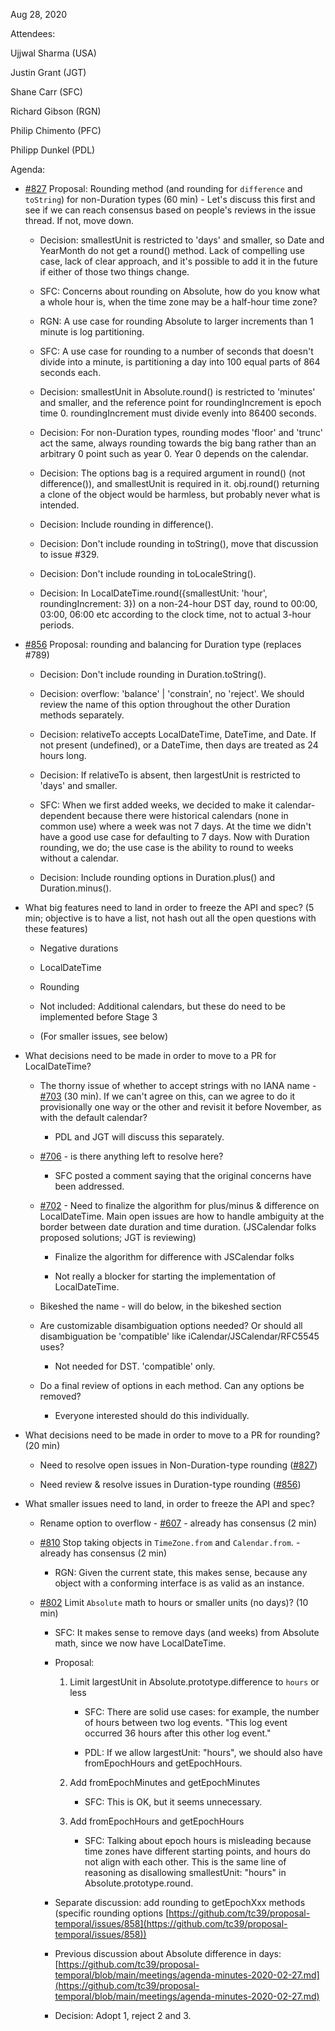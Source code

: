 Aug 28, 2020

Attendees:

Ujjwal Sharma (USA)

Justin Grant (JGT)

Shane Carr (SFC)

Richard Gibson (RGN)

Philip Chimento (PFC)

Philipp Dunkel (PDL)

Agenda:

* [#827](https://github.com/tc39/proposal-temporal/issues/827) Proposal: Rounding method (and rounding for `difference` and `toString`) for non-Duration types (60 min) - Let's discuss this first and see if we can reach consensus based on people's reviews in the issue thread. If not, move down.

    * Decision: smallestUnit is restricted to 'days' and smaller, so Date and YearMonth do not get a round() method. Lack of compelling use case, lack of clear approach, and it's possible to add it in the future if either of those two things change.

    * SFC: Concerns about rounding on Absolute, how do you know what a whole hour is, when the time zone may be a half-hour time zone?

    * RGN: A use case for rounding Absolute to larger increments than 1 minute is log partitioning.

    * SFC: A use case for rounding to a number of seconds that doesn't divide into a minute, is partitioning a day into 100 equal parts of 864 seconds each.

    * Decision: smallestUnit in Absolute.round() is restricted to 'minutes' and smaller, and the reference point for roundingIncrement is epoch time 0. roundingIncrement must divide evenly into 86400 seconds.

    * Decision: For non-Duration types, rounding modes 'floor' and 'trunc' act the same, always rounding towards the big bang rather than an arbitrary 0 point such as year 0. Year 0 depends on the calendar.

    * Decision: The options bag is a required argument in round() (not difference()), and smallestUnit is required in it. obj.round() returning a clone of the object would be harmless, but probably never what is intended.

    * Decision: Include rounding in difference().

    * Decision: Don't include rounding in toString(), move that discussion to issue #329.

    * Decision: Don't include rounding in toLocaleString().

    * Decision: In LocalDateTime.round({smallestUnit: 'hour', roundingIncrement: 3}) on a non-24-hour DST day, round to 00:00, 03:00, 06:00 etc according to the clock time, not to actual 3-hour periods.

* [#856](https://github.com/tc39/proposal-temporal/issues/856) Proposal: rounding and balancing for Duration type (replaces #789)

    * Decision: Don't include rounding in Duration.toString().

    * Decision: overflow: 'balance' | 'constrain', no 'reject'. We should review the name of this option throughout the other Duration methods separately.

    * Decision: relativeTo accepts LocalDateTime, DateTime, and Date. If not present (undefined), or a DateTime, then days are treated as 24 hours long.

    * Decision: If relativeTo is absent, then largestUnit is restricted to 'days' and smaller.

    * SFC: When we first added weeks, we decided to make it calendar-dependent because there were historical calendars (none in common use) where a week was not 7 days. At the time we didn't have a good use case for defaulting to 7 days. Now with Duration rounding, we do; the use case is the ability to round to weeks without a calendar.

    * Decision: Include rounding options in Duration.plus() and Duration.minus().

* What big features need to land in order to freeze the API and spec? (5 min; objective is to have a list, not hash out all the open questions with these features)

    * Negative durations

    * LocalDateTime

    * Rounding

    * Not included: Additional calendars, but these do need to be implemented before Stage 3

    * (For smaller issues, see below)

* What decisions need to be made in order to move to a PR for LocalDateTime?

    * The thorny issue of whether to accept strings with no IANA name - [#703](https://github.com/tc39/proposal-temporal/issues/703) (30 min). If we can't agree on this, can we agree to do it provisionally one way or the other and revisit it before November, as with the default calendar?

        * PDL and  JGT will discuss this separately.

    * [#706](https://github.com/tc39/proposal-temporal/issues/706) - is there anything left to resolve here?

        * SFC posted a comment saying that the original concerns have been addressed.

    * [#702](https://github.com/tc39/proposal-temporal/issues/702) - Need to finalize the algorithm for plus/minus & difference on LocalDateTime. Main open issues are how to handle ambiguity at the border between date duration and time duration.  (JSCalendar folks proposed solutions; JGT is reviewing)

        * Finalize the algorithm for difference with JSCalendar folks

        * Not really a blocker for starting the implementation of LocalDateTime.

    * Bikeshed the name - will do below, in the bikeshed section

    * Are customizable disambiguation options needed?  Or should all disambiguation be 'compatible' like iCalendar/JSCalendar/RFC5545 uses?

        * Not needed for DST. 'compatible' only.

    * Do a final review of options in each method. Can any options be removed?

        * Everyone interested should do this individually.

* What decisions need to be made in order to move to a PR for rounding? (20 min)

    * Need to resolve open issues in Non-Duration-type rounding ([#827](https://github.com/tc39/proposal-temporal/issues/827))

    * Need review & resolve issues in Duration-type rounding ([#856](https://github.com/tc39/proposal-temporal/issues/856))

* What smaller issues need to land, in order to freeze the API and spec?

    * Rename option to overflow - [#607](https://github.com/tc39/proposal-temporal/issues/607) - already has consensus (2 min)

    * [#810](https://github.com/tc39/proposal-temporal/issues/810) Stop taking objects in `TimeZone.from` and `Calendar.from`. - already has consensus (2 min)

        * RGN: Given the current state, this makes sense, because any object with a conforming interface is as valid as an instance.

    * [#802](https://github.com/tc39/proposal-temporal/issues/802) Limit `Absolute` math to hours or smaller units (no days)? (10 min)

        * SFC: It makes sense to remove days (and weeks) from Absolute math, since we now have LocalDateTime.

        * Proposal:

            1. Limit largestUnit in Absolute.prototype.difference to `hours` or less

                * SFC: There are solid use cases: for example, the number of hours between two log events.  "This log event occurred 36 hours after this other log event."

                * PDL: If we allow largestUnit: "hours", we should also have fromEpochHours and getEpochHours.

            2. Add fromEpochMinutes and getEpochMinutes

                * SFC: This is OK, but it seems unnecessary.

            3. Add fromEpochHours and getEpochHours

                * SFC: Talking about epoch hours is misleading because time zones have different starting points, and hours do not align with each other. This is the same line of reasoning as disallowing smallestUnit: "hours" in Absolute.prototype.round.

        * Separate discussion: add rounding to getEpochXxx methods (specific rounding options [https://github.com/tc39/proposal-temporal/issues/858](https://github.com/tc39/proposal-temporal/issues/858))

        * Previous discussion about Absolute difference in days: [https://github.com/tc39/proposal-temporal/blob/main/meetings/agenda-minutes-2020-02-27.md](https://github.com/tc39/proposal-temporal/blob/main/meetings/agenda-minutes-2020-02-27.md)

        * Decision: Adopt 1, reject 2 and 3.
